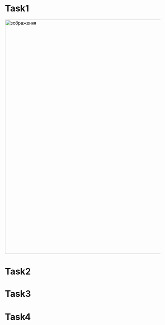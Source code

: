 # Task1
<img width="1345" height="761" alt="зображення" src="https://github.com/user-attachments/assets/3a5f4799-3109-40cd-aad1-10eba6229f8d" />



# Task2



# Task3




# Task4
